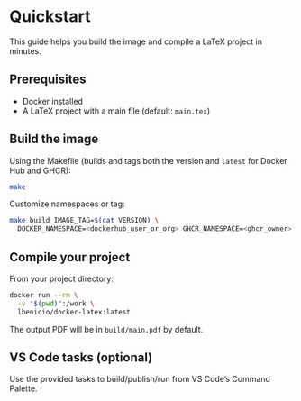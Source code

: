# Quickstart

This guide helps you build the image and compile a LaTeX project in minutes.

## Prerequisites

- Docker installed
- A LaTeX project with a main file (default: `main.tex`)

## Build the image

Using the Makefile (builds and tags both the version and `latest` for Docker Hub and GHCR):

```sh
make
```

Customize namespaces or tag:

```sh
make build IMAGE_TAG=$(cat VERSION) \
  DOCKER_NAMESPACE=<dockerhub_user_or_org> GHCR_NAMESPACE=<ghcr_owner>
```

## Compile your project

From your project directory:

```sh
docker run --rm \
  -v "$(pwd)":/work \
  lbenicio/docker-latex:latest
```

The output PDF will be in `build/main.pdf` by default.

## VS Code tasks (optional)

Use the provided tasks to build/publish/run from VS Code’s Command Palette.
